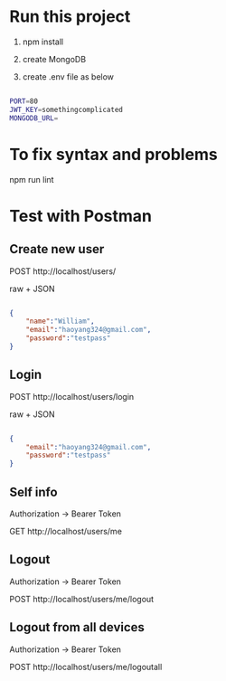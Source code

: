 # Run this project

1. npm install

2. create MongoDB

3. create .env file as below

```sh

PORT=80
JWT_KEY=somethingcomplicated
MONGODB_URL=

```

# To fix syntax and problems

npm run lint

# Test with Postman

## Create new user 

POST http://localhost/users/

raw + JSON

```json

{
	"name":"William",
	"email":"haoyang324@gmail.com",
	"password":"testpass"
}

```

## Login 

POST http://localhost/users/login

raw + JSON

```json

{
	"email":"haoyang324@gmail.com",
	"password":"testpass"
}

```

## Self info 

Authorization -> Bearer Token

GET http://localhost/users/me

## Logout 

Authorization -> Bearer Token

POST http://localhost/users/me/logout


## Logout from all devices

Authorization -> Bearer Token

POST http://localhost/users/me/logoutall
